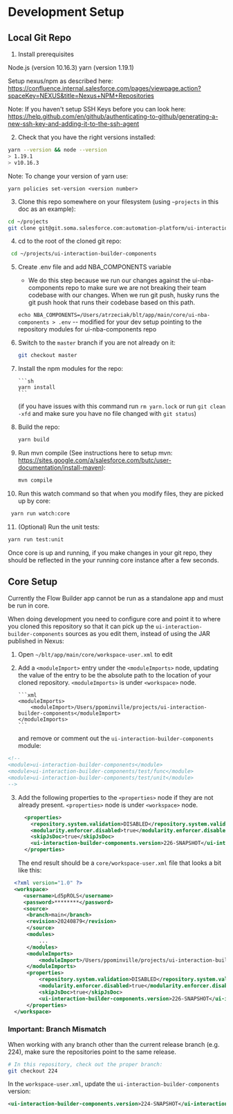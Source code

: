# Development Setup

## Local Git Repo

1. Install prerequisites

Node.js (version 10.16.3)
yarn (version 1.19.1)

Setup nexus/npm as described here: https://confluence.internal.salesforce.com/pages/viewpage.action?spaceKey=NEXUS&title=Nexus+NPM+Repositories

Note: If you haven't setup SSH Keys before you can look here: https://help.github.com/en/github/authenticating-to-github/generating-a-new-ssh-key-and-adding-it-to-the-ssh-agent

2. Check that you have the right versions installed:

```sh
yarn --version && node --version
> 1.19.1
> v10.16.3
```

Note: To change your version of yarn use:

```
yarn policies set-version <version number>
```

3. Clone this repo somewhere on your filesystem (using `~projects` in this doc as an example):

```sh
cd ~/projects
git clone git@git.soma.salesforce.com:automation-platform/ui-interaction-builder-components.git
```

4. cd to the root of the cloned git repo:

```sh
 cd ~/projects/ui-interaction-builder-components
```

5.  Create .env file and add NBA_COMPONENTS variable

    -   We do this step because we run our changes against the ui-nba-components repo to make sure we are not breaking
        their team codebase with our changes. When we run git push, husky runs the git push hook that runs their codebase based on this path.

    `echo NBA_COMPONENTS=/Users/atrzeciak/blt/app/main/core/ui-nba-components > .env`
    -- modified for your dev setup pointing to the repository modules for ui-nba-components repo

6.  Switch to the `master` branch if you are not already on it:

    ```sh
    git checkout master
    ```

7.  Install the npm modules for the repo:

        ```sh
        yarn install
        ```

    (if you have issues with this command run `rm yarn.lock` or run `git clean -xfd` and make sure you have no file changed with `git status`)

8.  Build the repo:

    ```sh
    yarn build
    ```

9.  Run mvn compile (See instructions here to setup mvn: https://sites.google.com/a/salesforce.com/butc/user-documentation/install-maven):

    ```sh
    mvn compile
    ```

10. Run this watch command so that when you modify files, they are picked up by core:

```sh
 yarn run watch:core
```

11. (Optional) Run the unit tests:

```sh
yarn run test:unit
```

Once core is up and running, if you make changes in your git repo, they should be reflected in the your running core instance after a few seconds.

## Core Setup

Currently the Flow Builder app cannot be run as a standalone app and must be run in core.

When doing development you need to configure core and point it to where you cloned this repository so that it can pick up the `ui-interaction-builder-components` sources as you edit them, instead of using the JAR published in Nexus:

1.  Open `~/blt/app/main/core/workspace-user.xml` to edit

2.  Add a `<moduleImport>` entry under the `<moduleImports>` node, updating the value of the entry to be the absolute path to the location of your cloned repository. `<moduleImports>` is under `<workspace>` node.

        ```xml
        <moduleImports>
            <moduleImport>/Users/ppominville/projects/ui-interaction-builder-components</moduleImport>
        </moduleImports>
        ```

    and remove or comment out the `ui-interaction-builder-components` module:

```xml
<!--
<module>ui-interaction-builder-components</module>
<module>ui-interaction-builder-components/test/func</module>
<module>ui-interaction-builder-components/test/unit</module>
-->
```

3.  Add the following properties to the `<properties>` node if they are not already present.
    `<properties>` node is under `<workspace>` node.

    ```xml
      <properties>
        <repository.system.validation>DISABLED</repository.system.validation>
        <modularity.enforcer.disabled>true</modularity.enforcer.disabled>
        <skipJsDoc>true</skipJsDoc>
        <ui-interaction-builder-components.version>226-SNAPSHOT</ui-interaction-builder-components.version>
      </properties>
    ```

    The end result should be a `core/workspace-user.xml` file that looks a bit like this:

```xml
  <?xml version="1.0" ?>
  <workspace>
     <username>Ld5pROLS</username>
     <password>********</password>
     <source>
      <branch>main</branch>
      <revision>20240879</revision>
      </source>
      <modules>
          ...
      </modules>
      <moduleImports>
          <moduleImport>/Users/ppominville/projects/ui-interaction-builder-components</moduleImport>
      </moduleImports>
      <properties>
          <repository.system.validation>DISABLED</repository.system.validation>
          <modularity.enforcer.disabled>true</modularity.enforcer.disabled>
          <skipJsDoc>true</skipJsDoc>
          <ui-interaction-builder-components.version>226-SNAPSHOT</ui-interaction-builder-components.version>
      </properties>
  </workspace>
```

### **Important**: Branch Mismatch

When working with any branch other than the current release branch (e.g. 224), make sure the repositories point to the same release.

```sh
# In this repository, check out the proper branch:
git checkout 224
```

In the `workspace-user.xml`, update the `ui-interaction-builder-components` version:

```xml
<ui-interaction-builder-components.version>224-SNAPSHOT</ui-interaction-builder-components.version>
```
